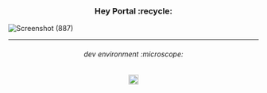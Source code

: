 <h3 align="center">
Hey Portal :recycle:
</h3>

![Screenshot (887)](https://user-images.githubusercontent.com/86073690/222964556-5e60b57a-0c3b-475c-8013-59b62395052b.png)

***

<h6 align="center">
dev environment :microscope:
</h6>

<div align="center">
  <img height="20" src = "https://img.shields.io/badge/VS code-white.svg?">
</div>

